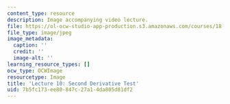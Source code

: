 ```yaml
---
content_type: resource
description: Image accompanying video lecture.
file: https://ol-ocw-studio-app-production.s3.amazonaws.com/courses/18-02-multivariable-calculus-fall-2007/7b5fc173ee80847c27a14da805d81df2_10.jpg
file_type: image/jpeg
image_metadata:
  caption: ''
  credit: ''
  image-alt: ''
learning_resource_types: []
ocw_type: OCWImage
resourcetype: Image
title: 'Lecture 10: Second Derivative Test'
uid: 7b5fc173-ee80-847c-27a1-4da805d81df2
---
```

